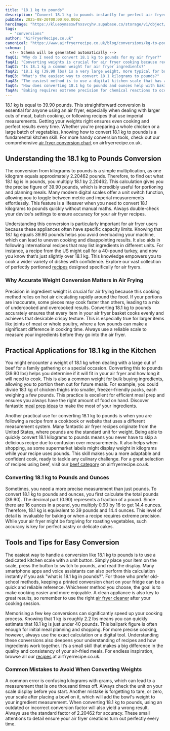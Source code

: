 ```yaml
---
title: "18.1 kg to pounds"
description: "Convert 18.1 kg to pounds instantly for perfect air fryer portions. Get easy weight conversions and cooking tips for better results every time."
pubDate: 2025-08-20T00:00:00.000Z
heroImage: "https://klueoymssxwfnxsvcyhv.supabase.co/storage/v1/object/public/Shmucket/18-1-kg-to-pounds.webp"
tags:
  - "conversions"
author: "AirFryerRecipe.co.uk"
canonical: "https://www.airfryerrecipe.co.uk/blog/conversions/kg-to-pounds/18-1-kg-to-pounds"
schema: |
  <!-- Schema will be generated automatically -->
faqQ1: "Why do I need to convert 18.1 kg to pounds for my air fryer?"
faqA1: "Converting weights is crucial for air fryer cooking because recipes often specify ingredient amounts in pounds, especially those from the US or using imperial measurements. Knowing that 18.1 kg equals 39.90 pounds ensures you use the correct portion size, which is vital for even cooking and avoiding overloading your air fryer basket. An overloaded basket restricts air flow, leading to soggy, unevenly cooked food."
faqQ2: "Is 18.1 kg a common weight for air fryer ingredients?"
faqA2: "18.1 kg (39.90 lbs) is a very large weight, more typical for bulk buying or preparing food for a big crowd rather than a single air fryer meal. You might buy a large cut of meat or a big bag of potatoes at this weight and then portion it out into smaller, air fryer-friendly amounts. For example, you could divide 18.1 kg of chicken into several 2-pound batches for multiple cooking sessions."
faqQ3: "What's the easiest way to convert 18.1 kilograms to pounds?"
faqA3: "The easiest method is to use a digital kitchen scale that has a unit conversion button. Simply place your item on the scale, ensure it's set to kilograms, and then press the button to switch the display to pounds. Alternatively, you can ask a smart speaker or use a calculator to multiply 18.1 by 2.20462. For quick reference, you can bookmark a reliable conversion website or chart."
faqQ4: "How does converting 18.1 kg to pounds and ounces help with baking in an air fryer?"
faqA4: "Baking requires extreme precision for chemical reactions to occur correctly. Converting 18.1 kg to the more precise pounds and ounces (39 lbs and 14.4 oz) allows you to measure flour, sugar, and other dry ingredients with the accuracy needed for successful cakes, pastries, and breads in your air fryer. Even a small discrepancy in weight can affect the texture and rise of your baked goods, so detailed conversions are essential."
---
```

<p>18.1 kg is equal to 39.90 pounds. This straightforward conversion is essential for anyone using an air fryer, especially when dealing with larger cuts of meat, batch cooking, or following recipes that use imperial measurements. Getting your weights right ensures even cooking and perfect results every time. Whether you're preparing a whole chicken or a large batch of vegetables, knowing how to convert 18.1 kg to pounds is a fundamental kitchen skill. For more handy conversion tools, check out our comprehensive <a href="https://www.airfryerrecipe.co.uk/air-fryer-conversion-chart">air fryer conversion chart</a> on airfryerrecipe.co.uk.</p>

<h2>Understanding the 18.1 kg to Pounds Conversion</h2>
<p>The conversion from kilograms to pounds is a simple multiplication, as one kilogram equals approximately 2.20462 pounds. Therefore, to find out what 18.1 kg is in pounds, you multiply 18.1 by 2.20462. This calculation gives you the precise figure of 39.90 pounds, which is incredibly useful for portioning and planning meals. Many modern digital scales offer a unit switch function, allowing you to toggle between metric and imperial measurements effortlessly. This feature is a lifesaver when you need to convert 18.1 kilograms to pounds quickly without manual maths. Always double-check your device's settings to ensure accuracy for your air fryer recipes.</p>

<p>Understanding this conversion is particularly important for air fryer users because these appliances often have specific capacity limits. Knowing that 18.1 kg equals 39.90 pounds helps you avoid overloading your machine, which can lead to uneven cooking and disappointing results. It also aids in following international recipes that may list ingredients in different units. For instance, a recipe from the US might call for a 40-pound turkey, and now you know that's just slightly over 18.1 kg. This knowledge empowers you to cook a wider variety of dishes with confidence. Explore our vast collection of perfectly portioned <a href="https://www.airfryerrecipe.co.uk/recipes">recipes</a> designed specifically for air fryers.</p>

<h3>Why Accurate Weight Conversion Matters in Air Frying</h3>
<p>Precision in ingredient weight is crucial for air frying because this cooking method relies on hot air circulating rapidly around the food. If your portions are inaccurate, some pieces may cook faster than others, leading to a mix of undercooked and overcooked results. Converting 18.1 kg to pounds accurately ensures that every item in your air fryer basket cooks evenly and achieves that desirable crispy texture. This is especially true for larger items like joints of meat or whole poultry, where a few pounds can make a significant difference in cooking time. Always use a reliable scale to measure your ingredients before they go into the air fryer.</p>

<h2>Practical Applications for 18.1 kg in the Kitchen</h2>
<p>You might encounter a weight of 18.1 kg when dealing with a large cut of beef for a family gathering or a special occasion. Converting this to pounds (39.90 lbs) helps you determine if it will fit in your air fryer and how long it will need to cook. This is also a common weight for bulk buying ingredients, allowing you to portion them out for future meals. For example, you could divide 18.1 kg of chicken thighs into smaller, freezer-friendly packs, each weighing a few pounds. This practice is excellent for efficient meal prep and ensures you always have the right amount of food on hand. Discover fantastic <a href="https://www.airfryerrecipe.co.uk/recipe-category/meal-prep">meal prep ideas</a> to make the most of your ingredients.</p>

<p>Another practical use for converting 18.1 kg to pounds is when you are following a recipe from a cookbook or website that uses a different measurement system. Many fantastic air fryer recipes originate from the United States, where pounds are the standard unit for weight. Being able to quickly convert 18.1 kilograms to pounds means you never have to skip a delicious recipe due to confusion over measurements. It also helps when shopping, as some supermarket labels might display weight in kilograms while your recipe uses pounds. This skill makes you a more adaptable and confident cook, ready to tackle any culinary challenge. For a great selection of recipes using beef, visit our <a href="https://www.airfryerrecipe.co.uk/recipe-category/beef">beef category</a> on airfryerrecipe.co.uk.</p>

<h3>Converting 18.1 kg to Pounds and Ounces</h3>
<p>Sometimes, you need a more precise measurement than just pounds. To convert 18.1 kg to pounds and ounces, you first calculate the total pounds (39.90). The decimal part (0.90) represents a fraction of a pound. Since there are 16 ounces in a pound, you multiply 0.90 by 16 to get 14.4 ounces. Therefore, 18.1 kg is equivalent to 39 pounds and 14.4 ounces. This level of detail is invaluable for baking or when a recipe requires extreme precision. While your air fryer might be forgiving for roasting vegetables, such accuracy is key for perfect pastry or delicate cakes.</p>

<h2>Tools and Tips for Easy Conversion</h2>
<p>The easiest way to handle a conversion like 18.1 kg to pounds is to use a dedicated kitchen scale with a unit button. Simply place your item on the scale, press the button to switch to pounds, and read the display. Many smartphone apps and voice assistants can also perform this calculation instantly if you ask "what is 18.1 kg in pounds?". For those who prefer old-school methods, keeping a printed conversion chart on your fridge can be a quick and reliable reference. Whichever method you choose, the goal is to make cooking easier and more enjoyable. A clean appliance is also key to great results, so remember to use the right <a href="https://www.airfryerrecipe.co.uk/air-fryer-cleaner">air fryer cleaner</a> after your cooking session.</p>

<p>Memorising a few key conversions can significantly speed up your cooking process. Knowing that 1 kg is roughly 2.2 lbs means you can quickly estimate that 18.1 kg is just under 40 pounds. This ballpark figure is often enough for initial meal planning and shopping. For more precise cooking, however, always use the exact calculation or a digital tool. Understanding these conversions also deepens your understanding of recipes and how ingredients work together. It’s a small skill that makes a big difference in the quality and consistency of your air-fried meals. For endless inspiration, browse all our <a href="https://www.airfryerrecipe.co.uk/recipes">recipes</a> at airfryerrecipe.co.uk.</p>

<h3>Common Mistakes to Avoid When Converting Weights</h3>
<p>A common error is confusing kilograms with grams, which can lead to a measurement that is one thousand times off. Always check the unit on your scale display before you start. Another mistake is forgetting to tare, or zero, your scale after placing a bowl on it, which will add the bowl's weight to your ingredient measurement. When converting 18.1 kg to pounds, using an outdated or incorrect conversion factor will also yield a wrong result. Always use the standard factor of 2.20462 for accuracy. These small attentions to detail ensure your air fryer creations turn out perfectly every time.</p>
